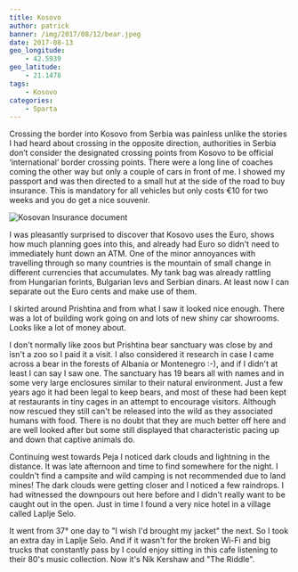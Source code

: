 ```yaml
---
title: Kosovo
author: patrick
banner: /img/2017/08/12/bear.jpeg
date: 2017-08-13
geo_longitude:
    - 42.5939
geo_latitude:
    - 21.1478
tags:
    - Kosovo
categories:
    - Sparta
---
```

Crossing the border into Kosovo from Serbia was painless unlike the stories I had heard about crossing in the opposite direction, authorities in Serbia don’t consider the designated crossing points from Kosovo to be official ‘international’ border crossing points. There were a long line of coaches coming the other way but only a couple of cars in front of me. I showed my passport and was then directed to a small hut at the side of the road to buy insurance. This is mandatory for all vehicles but only costs €10 for two weeks and you do get a nice souvenir.

<!--more-->

![Kosovan Insurance document](/img/2017/08/12/insurance_certificate.jpeg)

I was pleasantly surprised to discover that Kosovo uses the Euro, shows how much planning goes into this, and already had Euro so didn't need to immediately hunt down an ATM. One of the minor annoyances with travelling through so many countries is the mountain of small change in different currencies that accumulates. My tank bag was already rattling from Hungarian forints, Bulgarian levs and Serbian dinars. At least now I can separate out the Euro cents and make use of them.

I skirted around Prishtina and from what I saw it looked nice enough. There was a lot of building work going on and lots of new shiny car showrooms. Looks like a lot of money about.

I don't normally like zoos but Prishtina bear sanctuary was close by and isn't a zoo so I paid it a visit. I also considered it research in case I came across a bear in the forests of Albania or Montenegro :-), and if I didn't at least I can say I saw one. The sanctuary has 19 bears all with names and in some very large enclosures similar to their natural environment. Just a few years ago it had been legal to keep bears, and most of these had been kept at restaurants in tiny cages in an attempt to encourage visitors. Although now rescued they still can't be released into the wild as they associated humans with food. There is no doubt that they are much better off here and are well looked after but some still displayed that characteristic pacing up and down that captive animals do.

Continuing west towards Peja I noticed dark clouds and lightning in the distance. It was late afternoon and time to find somewhere for the night. I couldn't find a campsite and wild camping is not recommended due to land mines! The dark clouds were getting closer and I noticed a few raindrops. I had witnessed the downpours out here before and I didn't really want to be caught out in the open. Just in time I found a very nice hotel in a village called Laplje Selo.

It went from 37° one day to "I wish I'd brought my jacket" the next. So I took an extra day in Laplje Selo. And if it wasn't for the broken Wi-Fi and big trucks that constantly pass by I could enjoy sitting in this cafe listening to their 80's music collection. Now it's Nik Kershaw and "The Riddle".
